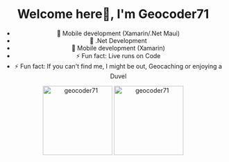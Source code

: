 <h1 align="center">Welcome here👋, I'm Geocoder71</h1>

<p align="center">
 <ul align="center">
   <li>🔭 Mobile development (Xamarin/.Net Maui)</li>
   <li>🔭 .Net Development</li>
   <li>🔭 Mobile development (Xamarin)</li>
    <li>⚡ Fun fact: Live runs on Code</li>
     <li>⚡ Fun fact: If you can't find me, I might be out, Geocaching or enjoying a Duvel</li>
 </ul>
<p>
 
<p align="center">
 <img src="https://github-readme-stats.vercel.app/api/top-langs/?username=geocoder71&layout=compact&theme=tokyonight&count_private=true" alt="geocoder71" height="160" />
 <img src="https://github-readme-stats.vercel.app/api?username=geocoder71&show_icons=true&theme=tokyonight&count_private=true" alt="geocoder71" height="160" />
</p>

<!--
**GeoCoder71/Geocoder71** is a ✨ _special_ ✨ repository because its `README.md` (this file) appears on your GitHub profile.

Here are some ideas to get you started:

 I’m currently working on ...
- 🌱 I’m currently learning ...
- 👯 I’m looking to collaborate on ...
- 🤔 I’m looking for help with ...
- 💬 Ask me about ...
- 📫 How to reach me: ...
- 😄 Pronouns: ...
- ⚡ Fun fact: ...
-->
